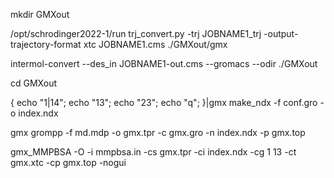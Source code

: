 
mkdir GMXout

/opt/schrodinger2022-1/run trj_convert.py -trj JOBNAME1_trj -output-trajectory-format xtc JOBNAME1.cms ./GMXout/gmx

intermol-convert --des_in JOBNAME1-out.cms --gromacs --odir ./GMXout

cd GMXout

{ echo "1|14"; echo "13"; echo "23"; echo "q"; }|gmx make_ndx -f conf.gro -o index.ndx

gmx grompp -f md.mdp -o gmx.tpr -c gmx.gro -n index.ndx -p gmx.top

gmx_MMPBSA -O -i mmpbsa.in -cs gmx.tpr -ci index.ndx -cg 1 13 -ct gmx.xtc -cp gmx.top -nogui
